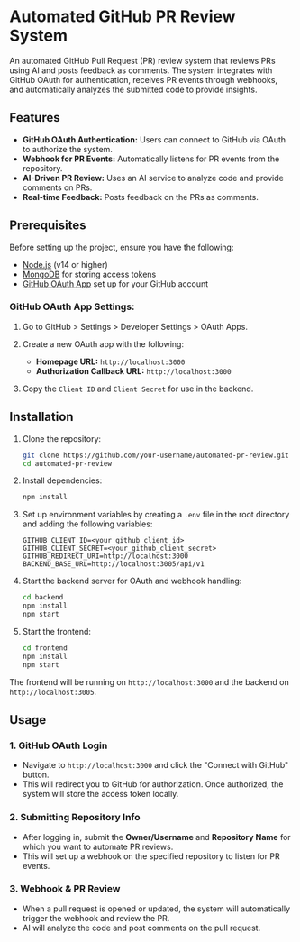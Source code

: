 # Automated GitHub PR Review System

An automated GitHub Pull Request (PR) review system that reviews PRs using AI and posts feedback as comments. The system integrates with GitHub OAuth for authentication, receives PR events through webhooks, and automatically analyzes the submitted code to provide insights.

## Features

- **GitHub OAuth Authentication:** Users can connect to GitHub via OAuth to authorize the system.
- **Webhook for PR Events:** Automatically listens for PR events from the repository.
- **AI-Driven PR Review:** Uses an AI service to analyze code and provide comments on PRs.
- **Real-time Feedback:** Posts feedback on the PRs as comments.

## Prerequisites

Before setting up the project, ensure you have the following:

- [Node.js](https://nodejs.org/en/download/) (v14 or higher)
- [MongoDB](https://www.mongodb.com/) for storing access tokens
- [GitHub OAuth App](https://docs.github.com/en/developers/apps/building-oauth-apps/creating-an-oauth-app) set up for your GitHub account

### GitHub OAuth App Settings:

1. Go to GitHub > Settings > Developer Settings > OAuth Apps.
2. Create a new OAuth app with the following:
   - **Homepage URL:** `http://localhost:3000`
   - **Authorization Callback URL:** `http://localhost:3000`

3. Copy the `Client ID` and `Client Secret` for use in the backend.

## Installation

1. Clone the repository:

    ```bash
    git clone https://github.com/your-username/automated-pr-review.git
    cd automated-pr-review
    ```

2. Install dependencies:

    ```bash
    npm install
    ```

3. Set up environment variables by creating a `.env` file in the root directory and adding the following variables:

    ```plaintext
    GITHUB_CLIENT_ID=<your_github_client_id>
    GITHUB_CLIENT_SECRET=<your_github_client_secret>
    GITHUB_REDIRECT_URI=http://localhost:3000
    BACKEND_BASE_URL=http://localhost:3005/api/v1
    ```

4. Start the backend server for OAuth and webhook handling:

    ```bash
    cd backend
    npm install
    npm start
    ```

5. Start the frontend:

    ```bash
    cd frontend
    npm install
    npm start
    ```

The frontend will be running on `http://localhost:3000` and the backend on `http://localhost:3005`.

## Usage

### 1. GitHub OAuth Login
- Navigate to `http://localhost:3000` and click the "Connect with GitHub" button.
- This will redirect you to GitHub for authorization. Once authorized, the system will store the access token locally.

### 2. Submitting Repository Info
- After logging in, submit the **Owner/Username** and **Repository Name** for which you want to automate PR reviews.
- This will set up a webhook on the specified repository to listen for PR events.

### 3. Webhook & PR Review
- When a pull request is opened or updated, the system will automatically trigger the webhook and review the PR.
- AI will analyze the code and post comments on the pull request.

